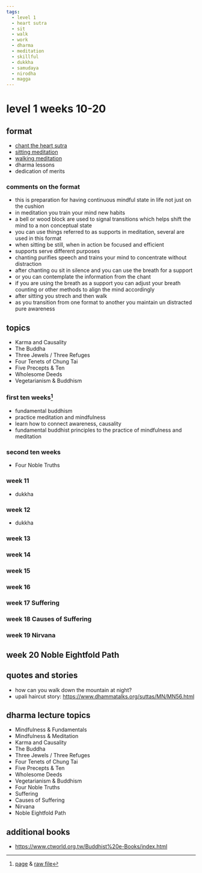 ```yaml
---
tags:
  - level 1 
  - heart sutra
  - sit
  - walk
  - work 
  - dharma
  - meditation 
  - skillful 
  - dukkha 
  - samudaya 
  - nirodha 
  - magga 
---
```

# level 1 weeks 10-20

## format

- [chant the heart sutra](heart_sutra.md)
- [sitting meditation](breath.md)
- [walking meditation](walking.md)
- dharma lessons
- dedication of merits

### comments on the format

- this is preparation for having continuous mindful state in life not just on the cushion
- in meditation you train your mind new habits
- a bell or wood block are used to signal transitions which helps shift the mind to a non conceptual state
- you can use things referred to as supports in meditation, several are used in this format
- when sitting be still, when in action be focused and efficient
- supports serve different purposes
- chanting purifies speech and trains your mind to concentrate without distraction
- after chanting ou sit in silence and you can use the breath for a support
- or you can contemplate the information from the chant
- if you are using the breath as a support you can adjust your breath counting or other methods to align the mind accordingly
- after sitting you strech and then walk
- as you transition from one format to another you maintain un distracted pure awareness

## topics

- Karma and Causality
- The Buddha
- Three Jewels / Three Refuges
- Four Tenets of Chung Tai
- Five Precepts & Ten
- Wholesome Deeds
- Vegetarianism & Buddhism

### first ten weeks[^1]

- fundamental buddhism
- practice meditation and mindfulness
- learn how to connect awareness, causality
- fundamental buddhist principles to the practice of mindfulness and meditation

### second ten weeks

- Four Noble Truths

### week 11

- dukkha

### week 12

- dukkha

### week 13

### week 14

### week 15

### week 16

### week 17 Suffering

### week 18 Causes of Suffering

### week 19 Nirvana

## week 20 Noble Eightfold Path

## quotes and stories

- how can you walk down the mountain at night?
- upali haircut story: <https://www.dhammatalks.org/suttas/MN/MN56.html>

## dharma lecture topics

- Mindfulness & Fundamentals
- Mindfulness & Meditation
- Karma and Causality
- The Buddha
- Three Jewels / Three Refuges
- Four Tenets of Chung Tai
- Five Precepts & Ten
- Wholesome Deeds
- Vegetarianism & Buddhism
- Four Noble Truths
- Suffering
- Causes of Suffering
- Nirvana
- Noble Eightfold Path

## additional books

- <https://www.ctworld.org.tw/Buddhist%20e-Books/index.html>

[^1]: [page](https://shanenull.com/buddhism/2023/level_1/) & [raw file](https://github.com/shane0/buddhism/blob/5604cb151dab7c9fbcd08020f3c4fa258ee9730c/docs/level_1.md)
